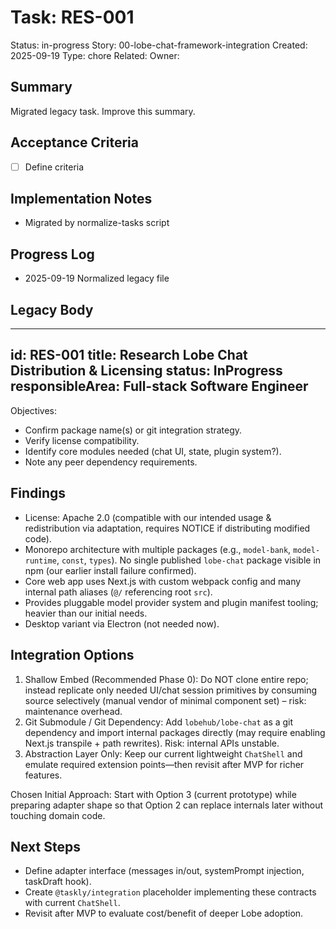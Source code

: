 # Task: RES-001
Status: in-progress
Story: 00-lobe-chat-framework-integration
Created: 2025-09-19
Type: chore
Related:
Owner:

## Summary
Migrated legacy task. Improve this summary.

## Acceptance Criteria
- [ ] Define criteria

## Implementation Notes
- Migrated by normalize-tasks script

## Progress Log
- 2025-09-19 Normalized legacy file

## Legacy Body

---
id: RES-001
title: Research Lobe Chat Distribution & Licensing
status: InProgress
responsibleArea: Full-stack Software Engineer
---
Objectives:
- Confirm package name(s) or git integration strategy.
- Verify license compatibility.
- Identify core modules needed (chat UI, state, plugin system?).
- Note any peer dependency requirements.

## Findings
- License: Apache 2.0 (compatible with our intended usage & redistribution via adaptation, requires NOTICE if distributing modified code).
- Monorepo architecture with multiple packages (e.g., `model-bank`, `model-runtime`, `const`, `types`). No single published `lobe-chat` package visible in npm (our earlier install failure confirmed).
- Core web app uses Next.js with custom webpack config and many internal path aliases (`@/` referencing root `src`).
- Provides pluggable model provider system and plugin manifest tooling; heavier than our initial needs.
- Desktop variant via Electron (not needed now).

## Integration Options
1. Shallow Embed (Recommended Phase 0): Do NOT clone entire repo; instead replicate only needed UI/chat session primitives by consuming source selectively (manual vendor of minimal component set) – risk: maintenance overhead.
2. Git Submodule / Git Dependency: Add `lobehub/lobe-chat` as a git dependency and import internal packages directly (may require enabling Next.js transpile + path rewrites). Risk: internal APIs unstable.
3. Abstraction Layer Only: Keep our current lightweight `ChatShell` and emulate required extension points—then revisit after MVP for richer features.

Chosen Initial Approach: Start with Option 3 (current prototype) while preparing adapter shape so that Option 2 can replace internals later without touching domain code.

## Next Steps
- Define adapter interface (messages in/out, systemPrompt injection, taskDraft hook).
- Create `@taskly/integration` placeholder implementing these contracts with current `ChatShell`.
- Revisit after MVP to evaluate cost/benefit of deeper Lobe adoption.

